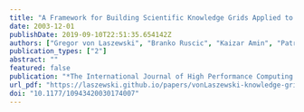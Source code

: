 ```yaml
---
title: "A Framework for Building Scientific Knowledge Grids Applied to Thermochemical Tables"
date: 2003-12-01
publishDate: 2019-09-10T22:51:35.654142Z
authors: ["Gregor von Laszewski", "Branko Ruscic", "Kaizar Amin", "Patrick Wagstrom", "Sriram Krishnan", "Sandeep Nijsure"]
publication_types: ["2"]
abstract: ""
featured: false
publication: "*The International Journal of High Performance Computing Applications*"
url_pdf: "https://laszewski.github.io/papers/vonLaszewski-knowledge-grid.pdf"
doi: "10.1177/10943420030174007"
---
```



